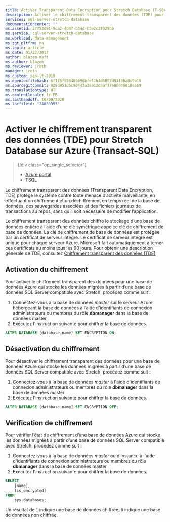 ```yaml
---
title: Activer Transparent Data Encryption pour Stretch Database (T-SQL)
description: Activer le chiffrement transparent des données (TDE) pour SQL Server Stretch Database sur Azure TSQL
services: sql-server-stretch-database
documentationcenter: ''
ms.assetid: 27753d91-9ca2-4d47-b34d-b5e2c2f029bb
ms.service: sql-server-stretch-database
ms.workload: data-management
ms.tgt_pltfrm: na
ms.topic: article
ms.date: 01/23/2017
author: blazem-msft
ms.author: blazem
ms.reviewer: jroth
manager: jroth
ms.custom: seo-lt-2019
ms.openlocfilehash: 6f1f5f55348069dbfe11b4d5857d93f8ba8c9b19
ms.sourcegitcommit: 829d951d5c90442a38012daaf77e86046018e5b9
ms.translationtype: HT
ms.contentlocale: fr-FR
ms.lasthandoff: 10/09/2020
ms.locfileid: "74033955"
---
```

# <a name="enable-transparent-data-encryption-tde-for-stretch-database-on-azure-transact-sql"></a>Activer le chiffrement transparent des données (TDE) pour Stretch Database sur Azure (Transact-SQL)
> [!div class="op_single_selector"]
> * [Azure portal](sql-server-stretch-database-encryption-tde.md)
> * [TSQL](sql-server-stretch-database-tde-tsql.md)
>
>

Le chiffrement transparent des données (Transparent Data Encryption, TDE) protège le système contre toute menace d’activité malveillante, en effectuant un chiffrement et un déchiffrement en temps réel de la base de données, des sauvegardes associées et des fichiers journaux de transactions au repos, sans qu’il soit nécessaire de modifier l’application.

Le chiffrement transparent des données chiffre le stockage d’une base de données entière à l’aide d’une clé symétrique appelée clé de chiffrement de base de données. La clé de chiffrement de base de données est protégée par un certificat de serveur intégré. Le certificat de serveur intégré est unique pour chaque serveur Azure. Microsoft fait automatiquement alterner ces certificats au moins tous les 90 jours. Pour obtenir une description générale de TDE, consultez [Chiffrement transparent des données (TDE)].

## <a name="enabling-encryption"></a>Activation du chiffrement
Pour activer le chiffrement transparent des données pour une base de données Azure qui stocke les données migrées à partir d’une base de données SQL Server compatible avec Stretch, procédez comme suit :

1. Connectez-vous à la base de données *master* sur le serveur Azure hébergeant la base de données à l’aide d’identifiants de connexion administrateurs ou membres du rôle **dbmanager** dans la base de données master
2. Exécutez l'instruction suivante pour chiffrer la base de données.

```sql
ALTER DATABASE [database_name] SET ENCRYPTION ON;
```

## <a name="disabling-encryption"></a>Désactivation du chiffrement
Pour désactiver le chiffrement transparent des données pour une base de données Azure qui stocke les données migrées à partir d’une base de données SQL Server compatible avec Stretch, procédez comme suit :

1. Connectez-vous à la base de données *master* à l'aide d'identifiants de connexion administrateurs ou membres du rôle **dbmanager** dans la base de données master
2. Exécutez l'instruction suivante pour chiffrer la base de données.

```sql
ALTER DATABASE [database_name] SET ENCRYPTION OFF;
```

## <a name="verifying-encryption"></a>Vérification de chiffrement
Pour vérifier l’état de chiffrement d’une base de données Azure qui stocke les données migrées à partir d’une base de données SQL Server compatible avec Stretch, procédez comme suit :

1. Connectez-vous à la base de données *master* ou d’instance à l'aide d'identifiants de connexion administrateurs ou membres du rôle **dbmanager** dans la base de données master
2. Exécutez l'instruction suivante pour chiffrer la base de données.

```sql
SELECT
    [name],
    [is_encrypted]
FROM
    sys.databases;
```

Un résultat de ```1``` indique une base de données chiffrée, ```0``` indique une base de données non chiffrée.

<!--Anchors-->
[Chiffrement transparent des données (TDE)]: https://msdn.microsoft.com/library/bb934049.aspx


<!--Image references-->

<!--Link references-->
